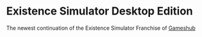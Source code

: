 # Existence Simulator Desktop Edition

The newest continuation of the Existence Simulator Franchise of [Gameshub](https://gameshub-dev.netlify.app)
